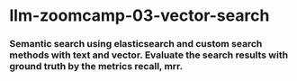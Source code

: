 # llm-zoomcamp-03-vector-search
### Semantic search using elasticsearch and custom search methods with text and vector. Evaluate the search results with ground truth by the metrics recall, mrr. 
